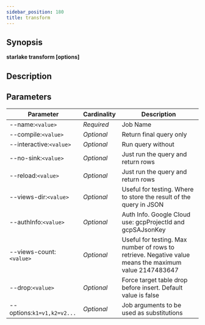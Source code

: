```yaml
---
sidebar_position: 180
title: transform
---
```



## Synopsis

**starlake transform [options]**

## Description


## Parameters

Parameter|Cardinality|Description
---|---|---
--name:`<value>`|*Required*|Job Name
--compile:`<value>`|*Optional*|Return final query only
--interactive:`<value>`|*Optional*|Run query without 
--no-sink:`<value>`|*Optional*|Just run the query and return rows
--reload:`<value>`|*Optional*|Just run the query and return rows
--views-dir:`<value>`|*Optional*|Useful for testing. Where to store the result of the query in JSON
--authInfo:`<value>`|*Optional*|Auth Info.  Google Cloud use: gcpProjectId and gcpSAJsonKey
--views-count:`<value>`|*Optional*|Useful for testing. Max number of rows to retrieve. Negative value means the maximum value 2147483647
--drop:`<value>`|*Optional*|Force target table drop before insert. Default value is false
--options:`k1=v1,k2=v2...`|*Optional*|Job arguments to be used as substitutions

